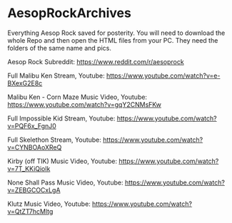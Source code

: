 # AesopRockArchives
Everything Aesop Rock saved for posterity.
You will need to download the whole Repo and then open the HTML files from your PC. They need the folders of the same name and pics.

Aesop Rock Subreddit: https://www.reddit.com/r/aesoprock

Full Malibu Ken Stream, Youtube: https://www.youtube.com/watch?v=e-BXexG2E8c

Malibu Ken - Corn Maze Music Video, Youtube: https://www.youtube.com/watch?v=gqY2CNMsFKw

Full Impossible Kid Stream, Youtube: https://www.youtube.com/watch?v=PQF6x_FgnJ0

Full Skelethon Stream, Youtube: https://www.youtube.com/watch?v=CYNBOAoXReQ

Kirby (off TIK) Music Video, Youtube: https://www.youtube.com/watch?v=7T_KKiQiolk

None Shall Pass Music Video, Youtube: https://www.youtube.com/watch?v=ZEBGCOCxLgA

Klutz Music Video, Youtube: https://www.youtube.com/watch?v=QtZT7hcMltg
